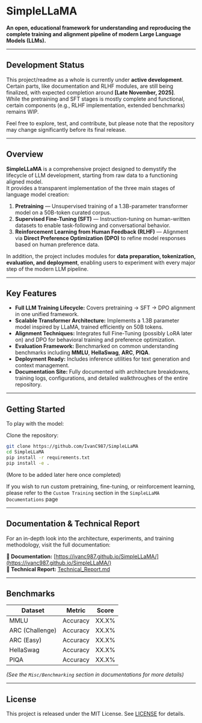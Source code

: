 # SimpleLLaMA

**An open, educational framework for understanding and reproducing the complete training and alignment pipeline of modern Large Language Models (LLMs).**

---

## Development Status

This project/readme as a whole is currently under **active development**.  
Certain parts, like documentation and RLHF modules, are still being finalized, with expected completion around **[Late November, 2025]**.  
While the pretraining and SFT stages is mostly complete and functional, certain components (e.g., RLHF implementation, extended benchmarks) remains WIP.

Feel free to explore, test, and contribute, but please note that the repository may change significantly before its final release.

---

## Overview

**SimpleLLaMA** is a comprehensive project designed to demystify the lifecycle of LLM development, starting from raw data to a functioning aligned model.  
It provides a transparent implementation of the three main stages of language model creation:

1. **Pretraining** — Unsupervised training of a 1.3B-parameter transformer model on a 50B-token curated corpus.  
2. **Supervised Fine-Tuning (SFT)** — Instruction-tuning on human-written datasets to enable task-following and conversational behavior.  
3. **Reinforcement Learning from Human Feedback (RLHF)** — Alignment via **Direct Preference Optimization (DPO)** to refine model responses based on human preference data.

In addition, the project includes modules for **data preparation, tokenization, evaluation, and deployment**, enabling users to experiment with every major step of the modern LLM pipeline.

---

## Key Features

- **Full LLM Training Lifecycle:** Covers pretraining → SFT → DPO alignment in one unified framework.  
- **Scalable Transformer Architecture:** Implements a 1.3B parameter model inspired by LLaMA, trained efficiently on 50B tokens.  
- **Alignment Techniques:** Integrates full Fine-Tuning (possibly LoRA later on) and DPO for behavioral training and preference optimization.  
- **Evaluation Framework:** Benchmarked on common understanding benchmarks including **MMLU**, **HellaSwag**, **ARC**, **PIQA**.  
- **Deployment Ready:** Includes inference utilities for text generation and context management.  
- **Documentation Site:** Fully documented with architecture breakdowns, training logs, configurations, and detailed walkthroughes of the entire repository.

---

## Getting Started

To play with the model: 

Clone the repository:
```bash
git clone https://github.com/IvanC987/SimpleLLaMA
cd SimpleLLaMA
pip install -r requirements.txt
pip install -e .
```

(More to be added later here once completed)


If you wish to run custom pretraining, fine-tuning, or reinforcement learning, please refer to the `Custom Training` section in the `SimpleLLaMA Documentations` page

---

## Documentation & Technical Report

For an in-depth look into the architecture, experiments, and training methodology, visit the full documentation:

**📘 Documentation:** [https://ivanc987.github.io/SimpleLLaMA/](https://ivanc987.github.io/SimpleLLaMA/)  
**📄 Technical Report:** [Technical_Report.md](./TECHNICAL_REPORT.md)

---

## Benchmarks

| Dataset         | Metric | Score  |
|-----------------|---------|--------------|
| MMLU            | Accuracy | XX.X% |
| ARC (Challenge) | Accuracy | XX.X% |
| ARC (Easy)      | Accuracy | XX.X% |
| HellaSwag       | Accuracy | XX.X% |
| PIQA            | Accuracy | XX.X% |

*(See the `Misc/Benchmarking` section in documentations for more details)*

---

## License

This project is released under the MIT License. See [LICENSE](./LICENSE) for details.
